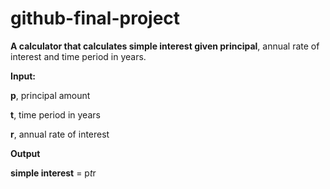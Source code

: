 # github-final-project

**A calculator that calculates simple interest given principal**, annual rate of interest and time period in years.

**Input:**

**p**, principal amount

**t**, time period in years
   
**r**, annual rate of interest
   
**Output**

**simple interest** = p*t*r
